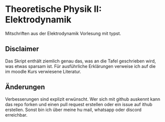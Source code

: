 # Theoretische Physik II: Elektrodynamik

Mitschriften aus der Elektrodynamik Vorlesung mit typst.

## Disclaimer

Das Skript enthält ziemlich genau das, was an die Tafel geschrieben wird, was etwas sparsam ist. Für ausführliche Erklärungen verweise ich auf die im moodle Kurs verwiesene Literatur.

## Änderungen

Verbesserungen sind explizit erwünscht. Wer sich mit github auskennt kann das repo forken und einen pull request erstellen oder ein issue auf ithub erstellen. Sonst bin ich über meine hu mail, whatsapp oder discord erreichbar.

